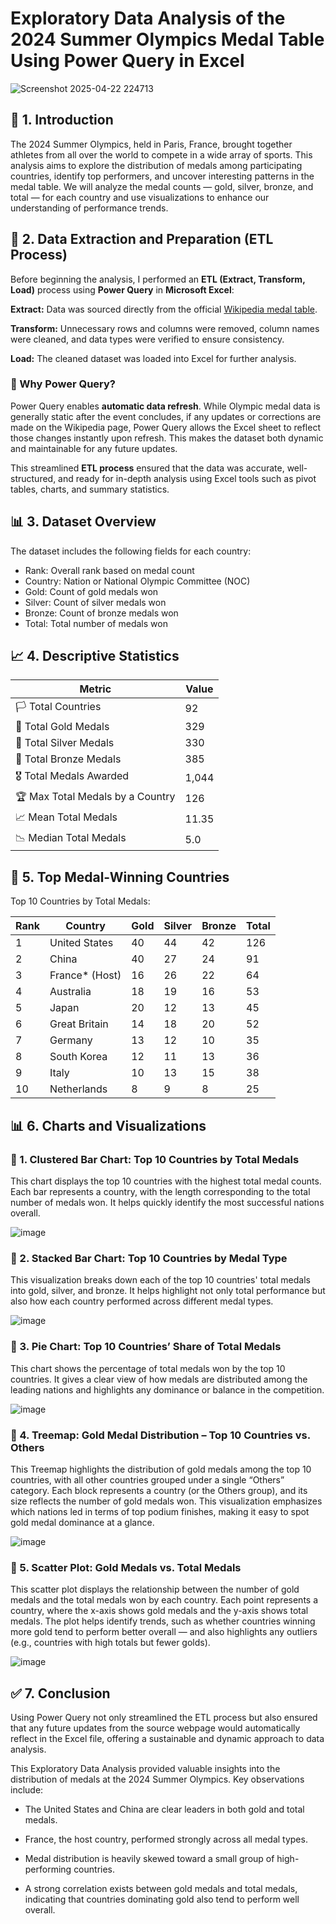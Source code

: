 # Exploratory Data Analysis of the 2024 Summer Olympics Medal Table Using Power Query in Excel

![Screenshot 2025-04-22 224713](https://github.com/user-attachments/assets/870ba7fc-4a24-4400-905f-9b06f1f8348c)

## 📘 1. Introduction
The 2024 Summer Olympics, held in Paris, France, brought together athletes from all over the world to compete in a wide array of sports. This analysis aims to explore the distribution of medals among participating countries, identify top performers, and uncover interesting patterns in the medal table. We will analyze the medal counts — gold, silver, bronze, and total — for each country and use visualizations to enhance our understanding of performance trends.

## 🧩 2. Data Extraction and Preparation (ETL Process)
Before beginning the analysis, I performed an **ETL (Extract, Transform, Load)** process using **Power Query** in **Microsoft Excel**:

**Extract:** Data was sourced directly from the official [Wikipedia medal table](https://en.wikipedia.org/wiki/2024_Summer_Olympics_medal_table).

**Transform:** Unnecessary rows and columns were removed, column names were cleaned, and data types were verified to ensure consistency.

**Load:** The cleaned dataset was loaded into Excel for further analysis.

### 🔄 Why Power Query?
Power Query enables **automatic data refresh**. While Olympic medal data is generally static after the event concludes, if any updates or corrections are made on the Wikipedia page, Power Query allows the Excel sheet to reflect those changes instantly upon refresh. This makes the dataset both dynamic and maintainable for any future updates.

This streamlined **ETL process** ensured that the data was accurate, well-structured, and ready for in-depth analysis using Excel tools such as pivot tables, charts, and summary statistics.

## 📊 3. Dataset Overview
The dataset includes the following fields for each country:

* Rank: Overall rank based on medal count
* Country: Nation or National Olympic Committee (NOC)
* Gold: Count of gold medals won
* Silver: Count of silver medals won
* Bronze: Count of bronze medals won
* Total: Total number of medals won

## 📈 4. Descriptive Statistics

| Metric                          | Value  |
|----------------------------------|--------|
| 🏳️ Total Countries               | 92     |
| 🥇 Total Gold Medals             | 329    |
| 🥈 Total Silver Medals           | 330    |
| 🥉 Total Bronze Medals           | 385    |
| 🎖️ Total Medals Awarded         | 1,044  |
| 🏆 Max Total Medals by a Country | 126    |
| 📈 Mean Total Medals             | 11.35  |
| 📉 Median Total Medals           | 5.0    |

## 🥇 5. Top Medal-Winning Countries

Top 10 Countries by Total Medals:

| Rank | Country           | Gold | Silver | Bronze | Total |
|------|-------------------|------|--------|--------|-------|
| 1    | United States     | 40   | 44     | 42     | 126   |
| 2    | China             | 40   | 27     | 24     | 91    |
| 3    | France* (Host)    | 16   | 26     | 22     | 64    |
| 4    | Australia         | 18   | 19     | 16     | 53    |
| 5    | Japan             | 20   | 12     | 13     | 45    |
| 6    | Great Britain     | 14   | 18     | 20     | 52    |
| 7    | Germany           | 13   | 12     | 10     | 35    |
| 8    | South Korea       | 12   | 11     | 13     | 36    |
| 9    | Italy             | 10   | 13     | 15     | 38    |
| 10   | Netherlands       | 8    | 9      | 8      | 25    |

## 📊 6. Charts and Visualizations
### 🔹 1. Clustered Bar Chart: Top 10 Countries by Total Medals
This chart displays the top 10 countries with the highest total medal counts. Each bar represents a country, with the length corresponding to the total number of medals won. It helps quickly identify the most successful nations overall.

![image](https://github.com/user-attachments/assets/9631db6c-8d6a-4dcb-ab8d-be578328048b)

### 🔹 2. Stacked Bar Chart: Top 10 Countries by Medal Type
This visualization breaks down each of the top 10 countries' total medals into gold, silver, and bronze. It helps highlight not only total performance but also how each country performed across different medal types.

![image](https://github.com/user-attachments/assets/79d697f1-0165-492f-9d48-395353027a78)

### 🔹 3. Pie Chart: Top 10 Countries’ Share of Total Medals
This chart shows the percentage of total medals won by the top 10 countries. It gives a clear view of how medals are distributed among the leading nations and highlights any dominance or balance in the competition.

![image](https://github.com/user-attachments/assets/10953333-97c4-45e5-b8a5-a82c0664a2c4)

### 🔹 4. Treemap: Gold Medal Distribution – Top 10 Countries vs. Others
This Treemap highlights the distribution of gold medals among the top 10 countries, with all other countries grouped under a single “Others” category. Each block represents a country (or the Others group), and its size reflects the number of gold medals won. This visualization emphasizes which nations led in terms of top podium finishes, making it easy to spot gold medal dominance at a glance.

![image](https://github.com/user-attachments/assets/df78d46f-7679-4bfc-a54f-5c9244f1f3f7)

### 🔹 5. Scatter Plot: Gold Medals vs. Total Medals
This scatter plot displays the relationship between the number of gold medals and the total medals won by each country. Each point represents a country, where the x-axis shows gold medals and the y-axis shows total medals. The plot helps identify trends, such as whether countries winning more gold tend to perform better overall — and also highlights any outliers (e.g., countries with high totals but fewer golds).

![image](https://github.com/user-attachments/assets/fa49e734-7ddd-4ca0-a924-f45dc5625f53)

## ✅ 7. Conclusion
Using Power Query not only streamlined the ETL process but also ensured that any future updates from the source webpage would automatically reflect in the Excel file, offering a sustainable and dynamic approach to data analysis.

This Exploratory Data Analysis provided valuable insights into the distribution of medals at the 2024 Summer Olympics. Key observations include:

* The United States and China are clear leaders in both gold and total medals.

* France, the host country, performed strongly across all medal types.

* Medal distribution is heavily skewed toward a small group of high-performing countries.

* A strong correlation exists between gold medals and total medals, indicating that countries dominating gold also tend to perform well overall.


